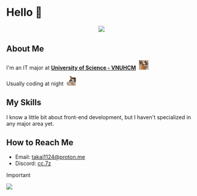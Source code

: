 <h1> Hello 👋 </h1>

<p align="center">
    <img src="https://takai24.github.io/assets/senko.gif">
</p>

<h2> About Me </h2>
<p> I'm an IT major at <b><a href="https://www.hcmus.edu.vn/">University of Science - VNUHCM</a></b> &nbsp;<img src="./media/cat-smile.webp" width="25px"> </p>
<p> Usually coding at night &nbsp;<img src="./media/cat-cry.webp" width="25px"> </p>

<h2> My Skills </h2>
<p> I know a little bit about front-end development, but I haven't specialized in any major area yet. </p>

<h2> How to Reach Me </h2>
<ul>
    <li> Email: <a href="takai1124@proton.me">takai1124@proton.me</a> </li>
    <li> Discord: <a href="https://discord.com/">cc.7z</a> </li>
</ul>

> [!IMPORTANT]
> ![](https://takai24.github.io/assets/miku-approved.gif)